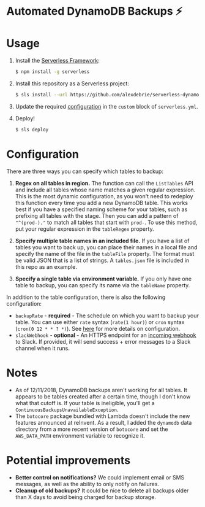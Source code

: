 # Automated DynamoDB Backups ⚡️

# Usage

1. Install the [Serverless Framework](https://serverless.com/framework/):

    ```bash
    $ npm install -g serverless
    ```

2. Install this repository as a Serverless project:

   ```bash
   $ sls install --url https://github.com/alexdebrie/serverless-dynamodb-backups && cd serverless-dynamodb-backups
   ```
   
3. Update the required [configuration](#configuration) in the `custom` block of `serverless.yml`.

4. Deploy!

   ```bash
   $ sls deploy
   ```

# Configuration

There are three ways you can specify which tables to backup:

1. **Regex on all tables in region.** The function can call the `ListTables` API and include all tables whose name matches a given regular expression. This is the most dynamic configuration, as you won't need to redeploy this function every time you add a new DynamoDB table. This works best if you have a specified naming scheme for your tables, such as prefixing all tables with the stage. Then you can add a pattern of `"^(prod-)."` to match all tables that start with `prod-`. To use this method, put your regular expression in the `tableRegex` property. 

2. **Specify multiple table names in an included file.** If you have a list of tables you want to back up, you can place their names in a local file and specify the name of the file in the `tableFile` property. The format must be valid JSON that is a list of strings. A `tables.json` file is included in this repo as an example.

3. **Specify a single table via environment variable.** If you only have one table to backup, you can specify its name via the `tableName` property.

In addition to the table configuration, there is also the following configuration:

- `backupRate` - **required** - The schedule on which you want to backup your table. You can use either `rate` syntax (`rate(1 hour)`) or `cron` syntax (`cron(0 12 * * ? *)`). See [here](https://serverless.com/framework/docs/providers/aws/events/schedule/) for more details on configuration.
- `slackWebhook` - **optional** - An HTTPS endpoint for an [incoming webhook](https://api.slack.com/incoming-webhooks) to Slack. If provided, it will send success + error messages to a Slack channel when it runs.

# Notes

- As of 12/11/2018, DynamoDB backups aren't working for all tables. It appears to be tables created after a certain time, though I don't know what that cutoff is. If your table is ineligible, you'll get a `ContinuousBackupsUnavailableException`.
- The `botocore` package bundled with Lambda doesn't include the new features announced at reInvent. As a result, I added the `dynamodb` data directory from a more recent version of `botocore` and set the `AWS_DATA_PATH` environment variable to recognize it.

# Potential improvements

- **Better control on notifications?** We could implement email or SMS messages, as well as the ability to only notify on failures.
- **Cleanup of old backups?** It could be nice to delete all backups older than X days to avoid being charged for backup storage.
